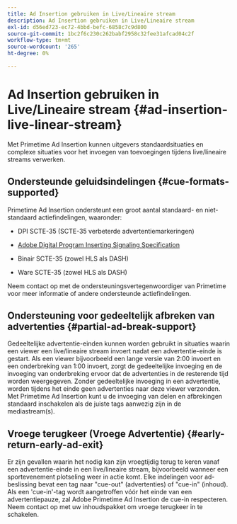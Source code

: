 ```yaml
---
title: Ad Insertion gebruiken in Live/Lineaire stream
description: Ad Insertion gebruiken in Live/Lineaire stream
exl-id: d56ed723-ec72-4bbd-befc-6858c7c9d800
source-git-commit: 1bc2f6c230c262babf2958c32fee31afcad04c2f
workflow-type: tm+mt
source-wordcount: '265'
ht-degree: 0%

---
```


# Ad Insertion gebruiken in Live/Lineaire stream {#ad-insertion-live-linear-stream}

Met Primetime Ad Insertion kunnen uitgevers standaardsituaties en complexe situaties voor het invoegen van toevoegingen tijdens live/lineaire streams verwerken.

## Ondersteunde geluidsindelingen {#cue-formats-supported}

Primetime Ad Insertion ondersteunt een groot aantal standaard- en niet-standaard actiefindelingen, waaronder:

* DPI SCTE-35 (SCTE-35 verbeterde advertentiemarkeringen)

* [Adobe Digital Program Inserting Signaling Specification](assets/PrimetimeDigitalProgramInsertionSignalingSpecification.pdf)

* Binair SCTE-35 (zowel HLS als DASH)

* Ware SCTE-35 (zowel HLS als DASH)

Neem contact op met de ondersteuningsvertegenwoordiger van Primetime voor meer informatie of andere ondersteunde actiefindelingen.

## Ondersteuning voor gedeeltelijk afbreken van advertenties {#partial-ad-break-support}

Gedeeltelijke advertentie-einden kunnen worden gebruikt in situaties waarin een viewer een live/lineaire stream invoert nadat een advertentie-einde is gestart.  Als een viewer bijvoorbeeld een lange versie van 2:00 invoert en een onderbreking van 1:00 invoert, zorgt de gedeeltelijke invoeging en de invoeging van onderbreking ervoor dat de advertenties in de resterende tijd worden weergegeven. Zonder gedeeltelijke invoeging in een advertentie, worden tijdens het einde geen advertenties naar deze viewer verzonden. Met Primetime Ad Insertion kunt u de invoeging van delen en afbrekingen standaard inschakelen als de juiste tags aanwezig zijn in de mediastream(s).

## Vroege terugkeer (Vroege Advertentie) {#early-return-early-ad-exit}

Er zijn gevallen waarin het nodig kan zijn vroegtijdig terug te keren vanaf een advertentie-einde in een live/lineaire stream, bijvoorbeeld wanneer een sportevenement plotseling weer in actie komt. Elke indelingen voor ad-beslissing bevat een tag naar &quot;cue-out&quot; (advertenties) of &quot;cue-in&quot; (inhoud).  Als een &#39;cue-in&#39;-tag wordt aangetroffen vóór het einde van een advertentiepauze, zal Adobe Primetime Ad Insertion de cue-in respecteren.  Neem contact op met uw inhoudspakket om vroege terugkeer in te schakelen.
